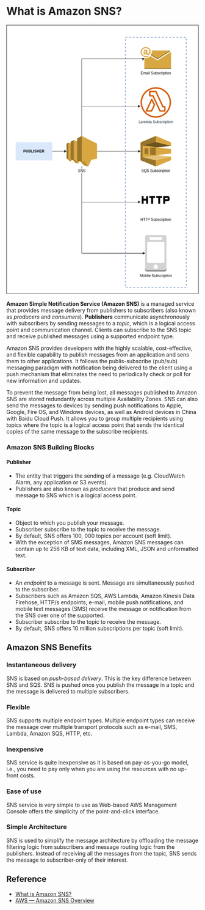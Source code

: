 # What is Amazon SNS?

![sns](../assets/img/sns.png)

**Amazon Simple Notification Service (Amazon SNS)** is a managed service that provides message delivery from publishers to subscribers (also known as *producers* and *consumers*). **Publishers** communicate asynchronously with subscribers by sending messages to a *topic*, which is a logical access point and communication channel. Clients can subscribe to the SNS topic and receive published messages using a supported endpoint type.

Amazon SNS provides developers with the highly scalable, cost-effective, and flexible capability to publish messages from an application and sens them to other applications. It follows the publis-subscribe (pub/sub) messaging paradigm with notification being delivered to the client using a push mechanism that eliminates the need to periodically check or poll for new information and updates.

To prevent the message from being lost, all messages published to Amazon SNS are stored redundantly across multiple Availability Zones. SNS can also send the messages to devices by sending push notifications to Apple, Google, Fire OS, and Windows devices, as well as Android devices in China with Baidu Cloud Push. It allows you to group multiple recipients using topics where the topic is a logical access point that sends the identical copies of the same message to the subscribe recipients.

### Amazon SNS Building Blocks

#### Publisher
* The entity that triggers the sending of a message (e.g. CloudWatch Alarm, any application or S3 events).
* Publishers are also known as *producers* that produce and send message to SNS which is a logical access point.

#### Topic
* Object to which you publish your message.
* Subscriber subscribe to the topic to receive the message.
* By default, SNS offers 100, 000 topics per account (soft limit).
* With the exception of SMS messages, Amazon SNS messages can contain up to 256 KB of text data, including XML, JSON and unformatted text.

#### Subscriber
* An *endpoint* to a message is sent. Message are simultaneously pushed to the subscriber.
* Subscribers such as Amazon SQS, AWS Lambda, Amazon Kinesis Data Firehose, HTTP/s endpoints, e-mail, mobile push notifications, and mobile text messages (SMS) receive the message or notification from the SNS over one of the supported.
* Subscriber subscribe to the topic to receive the message.
* By default, SNS offers 10 million subscriptions per topic (soft limit).

## Amazon SNS Benefits

### Instantaneous delivery
SNS is based on *push-based delivery*. This is the key difference between SNS and SQS. SNS is pushed once you publish the message in a topic and the message is delivered to multiple subscribers.

### Flexible
SNS supports multiple endpoint types. Multiple endpoint types can receive the message over multiple transport protocols such as e-mail, SMS, Lambda, Amazon SQS, HTTP, etc.

### Inexpensive
SNS service is quite inexpensive as it is based on pay-as-you-go model, i.e., you need to pay only when you are using the resources with no up-front costs.

### Ease of use
SNS service is very simple to use as Web-based AWS Management Console offers the simplicity of the point-and-click interface.

### Simple Architecture
SNS is used to simplify the message architecture by offloading the message filtering logic from subscribers and message routing logic from the publishers. Instead of receiving all the messages from the topic, SNS sends the message to subscriber-only of their interest.

## Reference
* [What is Amazon SNS?](https://docs.aws.amazon.com/sns/latest/dg/welcome.html)
* [AWS — Amazon SNS Overview](https://medium.com/awesome-cloud/aws-introduction-to-amazon-sns-simple-notification-service-b7cb18c2cb9f)